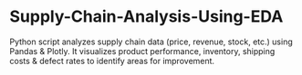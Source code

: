 # Supply-Chain-Analysis-Using-EDA
Python script analyzes supply chain data (price, revenue, stock, etc.) using Pandas &amp; Plotly. It visualizes product performance, inventory, shipping costs &amp; defect rates to identify areas for improvement.

